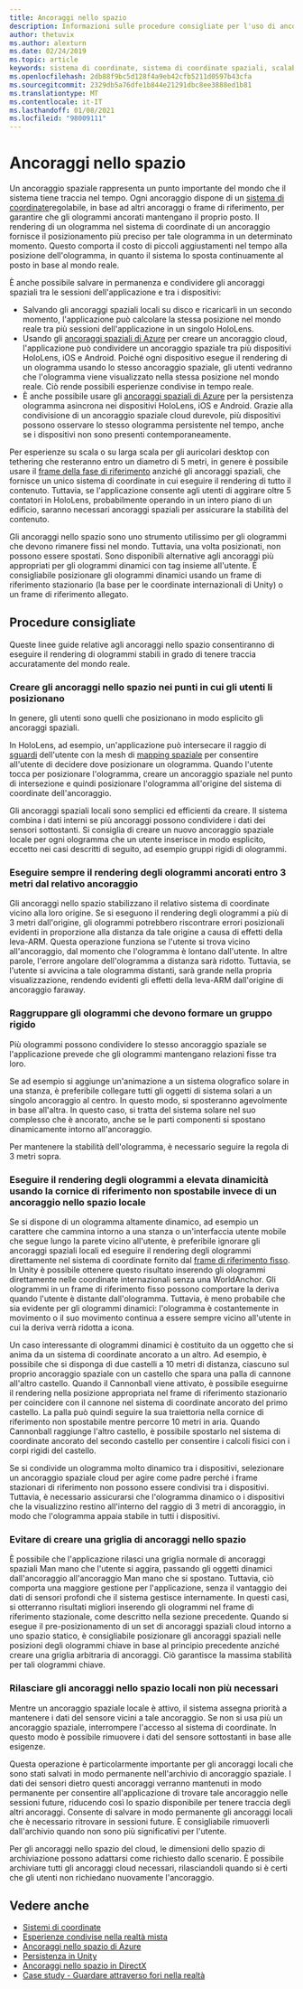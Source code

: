 ```yaml
---
title: Ancoraggi nello spazio
description: Informazioni sulle procedure consigliate per l'uso di ancoraggi spaziali per il rendering di ologrammi stabili nelle applicazioni di realtà mista.
author: thetuvix
ms.author: alexturn
ms.date: 02/24/2019
ms.topic: article
keywords: sistema di coordinate, sistema di coordinate spaziali, scalabilità globale, mondo, scala, posizione, orientamento, ancoraggio, ancoraggio spaziale, blocco globale, blocco globale, persistenza, condivisione, auricolare realtà mista, auricolare di realtà mista, auricolare della realtà virtuale, HoloLens
ms.openlocfilehash: 2db88f9bc5d128f4a9eb42cfb5211d0597b43cfa
ms.sourcegitcommit: 2329db5a76dfe1b844e21291dbc8ee3888ed1b81
ms.translationtype: MT
ms.contentlocale: it-IT
ms.lasthandoff: 01/08/2021
ms.locfileid: "98009111"
---
```

# <a name="spatial-anchors"></a>Ancoraggi nello spazio

Un ancoraggio spaziale rappresenta un punto importante del mondo che il sistema tiene traccia nel tempo. Ogni ancoraggio dispone di un [sistema di coordinate](coordinate-systems.md)regolabile, in base ad altri ancoraggi o frame di riferimento, per garantire che gli ologrammi ancorati mantengano il proprio posto.  Il rendering di un ologramma nel sistema di coordinate di un ancoraggio fornisce il posizionamento più preciso per tale ologramma in un determinato momento. Questo comporta il costo di piccoli aggiustamenti nel tempo alla posizione dell'ologramma, in quanto il sistema lo sposta continuamente al posto in base al mondo reale.

È anche possibile salvare in permanenza e condividere gli ancoraggi spaziali tra le sessioni dell'applicazione e tra i dispositivi:
* Salvando gli ancoraggi spaziali locali su disco e ricaricarli in un secondo momento, l'applicazione può calcolare la stessa posizione nel mondo reale tra più sessioni dell'applicazione in un singolo HoloLens.
* Usando gli <a href="https://docs.microsoft.com/azure/spatial-anchors/overview" target="_blank">ancoraggi spaziali di Azure</a> per creare un ancoraggio cloud, l'applicazione può condividere un ancoraggio spaziale tra più dispositivi HoloLens, iOS e Android. Poiché ogni dispositivo esegue il rendering di un ologramma usando lo stesso ancoraggio spaziale, gli utenti vedranno che l'ologramma viene visualizzato nella stessa posizione nel mondo reale. Ciò rende possibili esperienze condivise in tempo reale.
* È anche possibile usare gli <a href="https://docs.microsoft.com/azure/spatial-anchors/overview" target="_blank">ancoraggi spaziali di Azure</a> per la persistenza ologramma asincrona nei dispositivi HoloLens, iOS e Android. Grazie alla condivisione di un ancoraggio spaziale cloud durevole, più dispositivi possono osservare lo stesso ologramma persistente nel tempo, anche se i dispositivi non sono presenti contemporaneamente.

Per esperienze su scala o su larga scala per gli auricolari desktop con tethering che resteranno entro un diametro di 5 metri, in genere è possibile usare il [frame della fase di riferimento](coordinate-systems.md#stage-frame-of-reference) anziché gli ancoraggi spaziali, che fornisce un unico sistema di coordinate in cui eseguire il rendering di tutto il contenuto. Tuttavia, se l'applicazione consente agli utenti di aggirare oltre 5 contatori in HoloLens, probabilmente operando in un intero piano di un edificio, saranno necessari ancoraggi spaziali per assicurare la stabilità del contenuto.

Gli ancoraggi nello spazio sono uno strumento utilissimo per gli ologrammi che devono rimanere fissi nel mondo. Tuttavia, una volta posizionati, non possono essere spostati. Sono disponibili alternative agli ancoraggi più appropriati per gli ologrammi dinamici con tag insieme all'utente. È consigliabile posizionare gli ologrammi dinamici usando un frame di riferimento stazionario (la base per le coordinate internazionali di Unity) o un frame di riferimento allegato.

## <a name="best-practices"></a>Procedure consigliate

Queste linee guide relative agli ancoraggi nello spazio consentiranno di eseguire il rendering di ologrammi stabili in grado di tenere traccia accuratamente del mondo reale.

### <a name="create-spatial-anchors-where-users-place-them"></a>Creare gli ancoraggi nello spazio nei punti in cui gli utenti li posizionano

In genere, gli utenti sono quelli che posizionano in modo esplicito gli ancoraggi spaziali.

In HoloLens, ad esempio, un'applicazione può intersecare il raggio di [sguardi](gaze-and-commit.md) dell'utente con la mesh di [mapping spaziale](spatial-mapping.md) per consentire all'utente di decidere dove posizionare un ologramma. Quando l'utente tocca per posizionare l'ologramma, creare un ancoraggio spaziale nel punto di intersezione e quindi posizionare l'ologramma all'origine del sistema di coordinate dell'ancoraggio.

Gli ancoraggi spaziali locali sono semplici ed efficienti da creare. Il sistema combina i dati interni se più ancoraggi possono condividere i dati dei sensori sottostanti. Si consiglia di creare un nuovo ancoraggio spaziale locale per ogni ologramma che un utente inserisce in modo esplicito, eccetto nei casi descritti di seguito, ad esempio gruppi rigidi di ologrammi.

### <a name="always-render-anchored-holograms-within-3-meters-of-their-anchor"></a>Eseguire sempre il rendering degli ologrammi ancorati entro 3 metri dal relativo ancoraggio

Gli ancoraggi nello spazio stabilizzano il relativo sistema di coordinate vicino alla loro origine. Se si eseguono il rendering degli ologrammi a più di 3 metri dall'origine, gli ologrammi potrebbero riscontrare errori posizionali evidenti in proporzione alla distanza da tale origine a causa di effetti della leva-ARM. Questa operazione funziona se l'utente si trova vicino all'ancoraggio, dal momento che l'ologramma è lontano dall'utente. In altre parole, l'errore angolare dell'ologramma a distanza sarà ridotto. Tuttavia, se l'utente si avvicina a tale ologramma distanti, sarà grande nella propria visualizzazione, rendendo evidenti gli effetti della leva-ARM dall'origine di ancoraggio faraway.

### <a name="group-holograms-that-should-form-a-rigid-cluster"></a>Raggruppare gli ologrammi che devono formare un gruppo rigido

Più ologrammi possono condividere lo stesso ancoraggio spaziale se l'applicazione prevede che gli ologrammi mantengano relazioni fisse tra loro.

Se ad esempio si aggiunge un'animazione a un sistema olografico solare in una stanza, è preferibile collegare tutti gli oggetti di sistema solari a un singolo ancoraggio al centro. In questo modo, si sposteranno agevolmente in base all'altra. In questo caso, si tratta del sistema solare nel suo complesso che è ancorato, anche se le parti componenti si spostano dinamicamente intorno all'ancoraggio.

Per mantenere la stabilità dell'ologramma, è necessario seguire la regola di 3 metri sopra.

### <a name="render-highly-dynamic-holograms-using-the-stationary-frame-of-reference-instead-of-a-local-spatial-anchor"></a>Eseguire il rendering degli ologrammi a elevata dinamicità usando la cornice di riferimento non spostabile invece di un ancoraggio nello spazio locale

Se si dispone di un ologramma altamente dinamico, ad esempio un carattere che cammina intorno a una stanza o un'interfaccia utente mobile che segue lungo la parete vicino all'utente, è preferibile ignorare gli ancoraggi spaziali locali ed eseguire il rendering degli ologrammi direttamente nel sistema di coordinate fornito dal [frame di riferimento fisso](coordinate-systems.md#stationary-frame-of-reference). In Unity è possibile ottenere questo risultato inserendo gli ologrammi direttamente nelle coordinate internazionali senza una WorldAnchor. Gli ologrammi in un frame di riferimento fisso possono comportare la deriva quando l'utente è distante dall'ologramma. Tuttavia, è meno probabile che sia evidente per gli ologrammi dinamici: l'ologramma è costantemente in movimento o il suo movimento continua a essere sempre vicino all'utente in cui la deriva verrà ridotta a icona.

Un caso interessante di ologrammi dinamici è costituito da un oggetto che si anima da un sistema di coordinate ancorato a un altro. Ad esempio, è possibile che si disponga di due castelli a 10 metri di distanza, ciascuno sul proprio ancoraggio spaziale con un castello che spara una palla di cannone all'altro castello. Quando il Cannonball viene attivato, è possibile eseguirne il rendering nella posizione appropriata nel frame di riferimento stazionario per coincidere con il cannone nel sistema di coordinate ancorato del primo castello. La palla può quindi seguire la sua traiettoria nella cornice di riferimento non spostabile mentre percorre 10 metri in aria. Quando Cannonball raggiunge l'altro castello, è possibile spostarlo nel sistema di coordinate ancorato del secondo castello per consentire i calcoli fisici con i corpi rigidi del castello.

Se si condivide un ologramma molto dinamico tra i dispositivi, selezionare un ancoraggio spaziale cloud per agire come padre perché i frame stazionari di riferimento non possono essere condivisi tra i dispositivi.  Tuttavia, è necessario assicurarsi che l'ologramma dinamico o i dispositivi che la visualizzino restino all'interno del raggio di 3 metri di ancoraggio, in modo che l'ologramma appaia stabile in tutti i dispositivi.

### <a name="avoid-creating-a-grid-of-spatial-anchors"></a>Evitare di creare una griglia di ancoraggi nello spazio

È possibile che l'applicazione rilasci una griglia normale di ancoraggi spaziali Man mano che l'utente si aggira, passando gli oggetti dinamici dall'ancoraggio all'ancoraggio Man mano che si spostano. Tuttavia, ciò comporta una maggiore gestione per l'applicazione, senza il vantaggio dei dati di sensori profondi che il sistema gestisce internamente. In questi casi, si otterranno risultati migliori inserendo gli ologrammi nel frame di riferimento stazionale, come descritto nella sezione precedente.
Quando si esegue il pre-posizionamento di un set di ancoraggi spaziali cloud intorno a uno spazio statico, è consigliabile posizionare gli ancoraggi spaziali nelle posizioni degli ologrammi chiave in base al principio precedente anziché creare una griglia arbitraria di ancoraggi. Ciò garantisce la massima stabilità per tali ologrammi chiave.

### <a name="release-local-spatial-anchors-you-no-longer-need"></a>Rilasciare gli ancoraggi nello spazio locali non più necessari

Mentre un ancoraggio spaziale locale è attivo, il sistema assegna priorità a mantenere i dati del sensore vicini a tale ancoraggio. Se non si usa più un ancoraggio spaziale, interrompere l'accesso al sistema di coordinate. In questo modo è possibile rimuovere i dati del sensore sottostanti in base alle esigenze.

Questa operazione è particolarmente importante per gli ancoraggi locali che sono stati salvati in modo permanente nell'archivio di ancoraggio spaziale. I dati dei sensori dietro questi ancoraggi verranno mantenuti in modo permanente per consentire all'applicazione di trovare tale ancoraggio nelle sessioni future, riducendo così lo spazio disponibile per tenere traccia degli altri ancoraggi. Consente di salvare in modo permanente gli ancoraggi locali che è necessario ritrovare in sessioni future. È consigliabile rimuoverli dall'archivio quando non sono più significativi per l'utente.

Per gli ancoraggi nello spazio del cloud, le dimensioni dello spazio di archiviazione possono adattarsi come richiesto dallo scenario. È possibile archiviare tutti gli ancoraggi cloud necessari, rilasciandoli quando si è certi che gli utenti non richiedano nuovamente l'ancoraggio.

## <a name="see-also"></a>Vedere anche

* [Sistemi di coordinate](coordinate-systems.md)
* [Esperienze condivise nella realtà mista](../develop/platform-capabilities-and-apis/shared-experiences-in-mixed-reality.md)
* <a href="https://docs.microsoft.com/azure/spatial-anchors" target="_blank">Ancoraggi nello spazio di Azure</a>
* [Persistenza in Unity](../develop/unity/persistence-in-unity.md)
* [Ancoraggi nello spazio in DirectX](../develop/native/coordinate-systems-in-directx.md#place-holograms-in-the-world-using-spatial-anchors)
* [Case study - Guardare attraverso fori nella realtà](../out-of-scope/case-study-looking-through-holes-in-your-reality.md)
